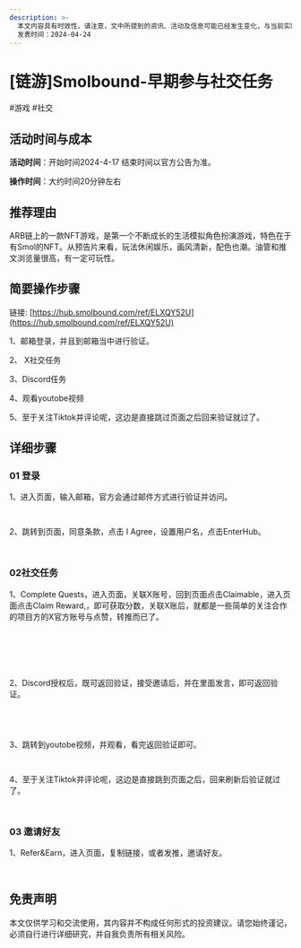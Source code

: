 ```yaml
---
description: >-
  本文内容具有时效性，请注意，文中所提到的资讯、活动及信息可能已经发生变化，与当前实际情况有所不同。我们建议您在做出任何决策之前，始终进行自主研究和验证。 
  发表时间：2024-04-24
---
```


# \[链游]Smolbound-早期参与社交任务

\#游戏 #社交

## 活动时间与成本 <a href="#huo-dong-shi-jian-yu-cheng-ben" id="huo-dong-shi-jian-yu-cheng-ben"></a>

**活动时间**：开始时间2024-4-17 结束时间以官方公告为准。

**操作时间**：大约时间20分钟左右

## 推荐理由 <a href="#tui-jian-li-you" id="tui-jian-li-you"></a>

ARB链上的一款NFT游戏，是第一个不断成长的生活模拟角色扮演游戏，特色在于有Smol的NFT。从预告片来看，玩法休闲娱乐，画风清新，配色也潮。油管和推文浏览量很高，有一定可玩性。

## 简要操作步骤 <a href="#jian-yao-cao-zuo-bu-zhou" id="jian-yao-cao-zuo-bu-zhou"></a>

链接: [https://hub.smolbound.com/ref/ELXQY52U](https://hub.smolbound.com/ref/ELXQY52U)

1、邮箱登录，并且到邮箱当中进行验证。

2、 X社交任务

3、Discord任务

4、观看youtobe视频

5、至于关注Tiktok并评论呢，这边是直接跳过页面之后回来验证就过了。

## 详细步骤 <a href="#xiang-xi-bu-zhou" id="xiang-xi-bu-zhou"></a>

### **01 登录**

1、进入页面，输入邮箱，官方会通过邮件方式进行验证并访问。

<figure><img src="https://airdrop.wejoinweb3.com/~gitbook/image?url=http%3A%2F%2Fbs-image-host.oss-cn-guangzhou.aliyuncs.com%2FPasted%2520image%252020240424153447.png.jpg&#x26;width=768&#x26;dpr=4&#x26;quality=100&#x26;sign=8cc998f5&#x26;sv=1" alt=""><figcaption></figcaption></figure>

<figure><img src="https://airdrop.wejoinweb3.com/~gitbook/image?url=http%3A%2F%2Fbs-image-host.oss-cn-guangzhou.aliyuncs.com%2FPasted%2520image%252020240424153628.png.jpg&#x26;width=768&#x26;dpr=4&#x26;quality=100&#x26;sign=f623c44a&#x26;sv=1" alt=""><figcaption></figcaption></figure>

2、跳转到页面，同意条款，点击 I Agree，设置用户名，点击EnterHub。

<figure><img src="https://airdrop.wejoinweb3.com/~gitbook/image?url=http%3A%2F%2Fbs-image-host.oss-cn-guangzhou.aliyuncs.com%2FPasted%2520image%252020240424154115.png.jpg&#x26;width=768&#x26;dpr=4&#x26;quality=100&#x26;sign=52fd8cc4&#x26;sv=1" alt=""><figcaption></figcaption></figure>

<figure><img src="https://airdrop.wejoinweb3.com/~gitbook/image?url=http%3A%2F%2Fbs-image-host.oss-cn-guangzhou.aliyuncs.com%2FPasted%2520image%252020240424154204.png.jpg&#x26;width=768&#x26;dpr=4&#x26;quality=100&#x26;sign=73ae52b9&#x26;sv=1" alt=""><figcaption></figcaption></figure>

### **02社交任务**

1、Complete Quests，进入页面，关联X账号，回到页面点击Claimable，进入页面点击Claim Reward,，即可获取分数，关联X账后，就都是一些简单的关注合作的项目方的X官方账号与点赞，转推而已了。

<figure><img src="https://airdrop.wejoinweb3.com/~gitbook/image?url=http%3A%2F%2Fbs-image-host.oss-cn-guangzhou.aliyuncs.com%2FPasted%2520image%252020240424154331.png.jpg&#x26;width=768&#x26;dpr=4&#x26;quality=100&#x26;sign=8886c514&#x26;sv=1" alt=""><figcaption></figcaption></figure>

<figure><img src="https://airdrop.wejoinweb3.com/~gitbook/image?url=http%3A%2F%2Fbs-image-host.oss-cn-guangzhou.aliyuncs.com%2FPasted%2520image%252020240424154805.png.jpg&#x26;width=768&#x26;dpr=4&#x26;quality=100&#x26;sign=b4008a52&#x26;sv=1" alt=""><figcaption></figcaption></figure>

<figure><img src="https://airdrop.wejoinweb3.com/~gitbook/image?url=http%3A%2F%2Fbs-image-host.oss-cn-guangzhou.aliyuncs.com%2FPasted%2520image%252020240424154856.png.jpg&#x26;width=768&#x26;dpr=4&#x26;quality=100&#x26;sign=7805f3f2&#x26;sv=1" alt=""><figcaption></figcaption></figure>

<figure><img src="https://airdrop.wejoinweb3.com/~gitbook/image?url=http%3A%2F%2Fbs-image-host.oss-cn-guangzhou.aliyuncs.com%2FPasted%2520image%252020240424154941.png.jpg&#x26;width=768&#x26;dpr=4&#x26;quality=100&#x26;sign=c7ad560f&#x26;sv=1" alt=""><figcaption></figcaption></figure>

<figure><img src="https://airdrop.wejoinweb3.com/~gitbook/image?url=http%3A%2F%2Fbs-image-host.oss-cn-guangzhou.aliyuncs.com%2FPasted%2520image%252020240424155024.png.jpg&#x26;width=768&#x26;dpr=4&#x26;quality=100&#x26;sign=c0fc2aea&#x26;sv=1" alt=""><figcaption></figcaption></figure>

<figure><img src="https://airdrop.wejoinweb3.com/~gitbook/image?url=http%3A%2F%2Fbs-image-host.oss-cn-guangzhou.aliyuncs.com%2FPasted%2520image%252020240424155045.png.jpg&#x26;width=768&#x26;dpr=4&#x26;quality=100&#x26;sign=8d3d68a1&#x26;sv=1" alt=""><figcaption></figcaption></figure>

2、Discord授权后，既可返回验证，接受邀请后，并在里面发言，即可返回验证。

<figure><img src="https://airdrop.wejoinweb3.com/~gitbook/image?url=http%3A%2F%2Fbs-image-host.oss-cn-guangzhou.aliyuncs.com%2FPasted%2520image%252020240424160039.png.jpg&#x26;width=768&#x26;dpr=4&#x26;quality=100&#x26;sign=e74f3240&#x26;sv=1" alt=""><figcaption></figcaption></figure>

<figure><img src="https://airdrop.wejoinweb3.com/~gitbook/image?url=http%3A%2F%2Fbs-image-host.oss-cn-guangzhou.aliyuncs.com%2FPasted%2520image%252020240424160026.png.jpg&#x26;width=768&#x26;dpr=4&#x26;quality=100&#x26;sign=628c8e0c&#x26;sv=1" alt=""><figcaption></figcaption></figure>

<figure><img src="https://airdrop.wejoinweb3.com/~gitbook/image?url=http%3A%2F%2Fbs-image-host.oss-cn-guangzhou.aliyuncs.com%2FPasted%2520image%252020240424160346.png.jpg&#x26;width=768&#x26;dpr=4&#x26;quality=100&#x26;sign=ba3f301&#x26;sv=1" alt=""><figcaption></figcaption></figure>

<figure><img src="https://airdrop.wejoinweb3.com/~gitbook/image?url=http%3A%2F%2Fbs-image-host.oss-cn-guangzhou.aliyuncs.com%2FPasted%2520image%252020240424160225.png.jpg&#x26;width=768&#x26;dpr=4&#x26;quality=100&#x26;sign=f8f3a0d1&#x26;sv=1" alt=""><figcaption></figcaption></figure>

3、跳转到youtobe视频，并观看，看完返回验证即可。

<figure><img src="https://airdrop.wejoinweb3.com/~gitbook/image?url=http%3A%2F%2Fbs-image-host.oss-cn-guangzhou.aliyuncs.com%2FPasted%2520image%252020240424160604.png.jpg&#x26;width=768&#x26;dpr=4&#x26;quality=100&#x26;sign=9fc7e282&#x26;sv=1" alt=""><figcaption></figcaption></figure>

<figure><img src="https://airdrop.wejoinweb3.com/~gitbook/image?url=http%3A%2F%2Fbs-image-host.oss-cn-guangzhou.aliyuncs.com%2FPasted%2520image%252020240424160648.png.jpg&#x26;width=768&#x26;dpr=4&#x26;quality=100&#x26;sign=72b20f32&#x26;sv=1" alt=""><figcaption></figcaption></figure>

4、至于关注Tiktok并评论呢，这边是直接跳到页面之后，回来刷新后验证就过了。

<figure><img src="https://airdrop.wejoinweb3.com/~gitbook/image?url=http%3A%2F%2Fbs-image-host.oss-cn-guangzhou.aliyuncs.com%2FPasted%2520image%252020240424160827.png.jpg&#x26;width=768&#x26;dpr=4&#x26;quality=100&#x26;sign=12bc6c01&#x26;sv=1" alt=""><figcaption></figcaption></figure>

<figure><img src="https://airdrop.wejoinweb3.com/~gitbook/image?url=http%3A%2F%2Fbs-image-host.oss-cn-guangzhou.aliyuncs.com%2FPasted%2520image%252020240424160916.png.jpg&#x26;width=768&#x26;dpr=4&#x26;quality=100&#x26;sign=3b93c8e0&#x26;sv=1" alt=""><figcaption></figcaption></figure>

### **03 邀请好友**

1、Refer\&Earn，进入页面，复制链接，或者发推，邀请好友。

<figure><img src="https://airdrop.wejoinweb3.com/~gitbook/image?url=http%3A%2F%2Fbs-image-host.oss-cn-guangzhou.aliyuncs.com%2FPasted%2520image%252020240424161020.png.jpg&#x26;width=768&#x26;dpr=4&#x26;quality=100&#x26;sign=d1c963fd&#x26;sv=1" alt=""><figcaption></figcaption></figure>

<figure><img src="https://airdrop.wejoinweb3.com/~gitbook/image?url=http%3A%2F%2Fbs-image-host.oss-cn-guangzhou.aliyuncs.com%2FPasted%2520image%252020240424161041.png.jpg&#x26;width=768&#x26;dpr=4&#x26;quality=100&#x26;sign=c1f329d2&#x26;sv=1" alt=""><figcaption></figcaption></figure>

## 免责声明 <a href="#mian-ze-sheng-ming" id="mian-ze-sheng-ming"></a>

本文仅供学习和交流使用，其内容并不构成任何形式的投资建议。请您始终谨记，必须自行进行详细研究，并自我负责所有相关风险。

